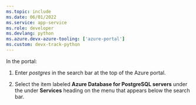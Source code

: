 ```yaml
---
ms.topic: include
ms.date: 06/01/2022
ms.service: app-service
ms.role: developer
ms.devlang: python
ms.azure.devx-azure-tooling: ['azure-portal']
ms.custom: devx-track-python
---
```


In the portal:

1. Enter *postgres* in the search bar at the top of the Azure portal.

1. Select the item labeled **Azure Database for PostgreSQL servers** under the under **Services** heading on the menu that appears below the search bar.

